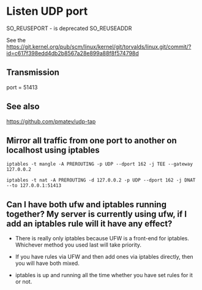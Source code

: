# Listen UDP port

SO_REUSEPORT - is deprecated
SO_REUSEADDR

See the https://git.kernel.org/pub/scm/linux/kernel/git/torvalds/linux.git/commit/?id=c617f398edd4db2b8567a28e899a88f8f574798d

## Transmission

port = 51413

## See also

https://github.com/pmatev/udp-tap


## Mirror all traffic from one port to another on localhost using iptables

```
iptables -t mangle -A PREROUTING -p UDP --dport 162 -j TEE --gateway 127.0.0.2

iptables -t nat -A PREROUTING -d 127.0.0.2 -p UDP --dport 162 -j DNAT --to 127.0.0.1:51413
```

## Can I have both ufw and iptables running together? My server is currently using ufw, if I add an iptables rule will it have any effect?

* There is really only iptables because UFW is a front-end for iptables. Whichever method you used last will take priority.

* If you have rules via UFW and then add ones via iptables directly, then you will have both mixed.

* iptables is up and running all the time whether you have set rules for it or not.
